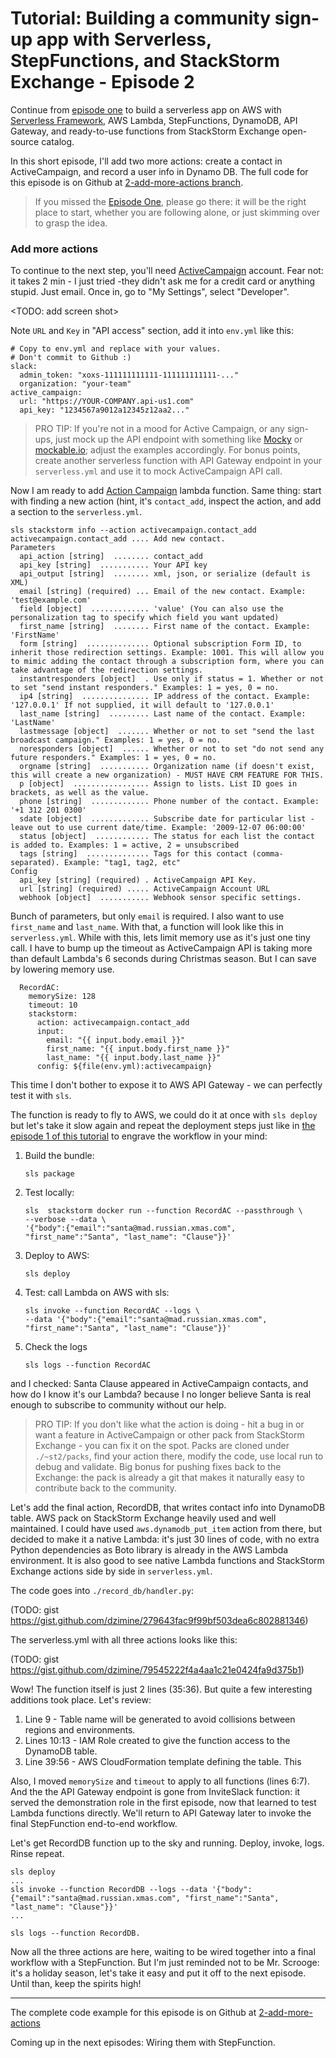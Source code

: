 # Tutorial: Building a community sign-up app with Serverless, StepFunctions, and StackStorm Exchange - Episode 2


Continue from [episode one][ep-one] to build a serverless app on AWS with [Serverless Framework][sf], AWS Lambda, StepFunctions, DynamoDB, API Gateway, and ready-to-use functions from StackStorm Exchange open-source catalog.

[sf]:(https://serverless.com/framework)

In this short episode, I'll add two more actions: create a contact in ActiveCampaign, and record a user info in Dynamo DB. The full code for this episode is on Github at [2-add-more-actions branch](https://github.com/dzimine/slack-signup-serverless-stormless/tree/DZ/2-add-more-actions).

> If you missed the [Episode One][ep-one], please go there: it will be the right place to start, whether you are following alone, or just skimming over to grasp the idea. 

[ep-one]:(https://medium.com/@dzimine/tutorial-building-a-community-on-boarding-app-with-serverless-stepfunctions-and-stackstorm-b2f7cf2cc419)

### Add more actions

To continue to the next step, you'll need [ActiveCampaign](https://www.activecampaign.com) account. Fear not: it takes 2 min - I just tried -they didn't ask me for a credit card or anything stupid. Just email. Once in, go to "My Settings", select "Developer". 

<TODO: add screen shot> 

Note `URL` and `Key` in "API access" section, add it into `env.yml` like this:

```
# Copy to env.yml and replace with your values.
# Don't commit to Github :)
slack:
  admin_token: "xoxs-111111111111-111111111111-..."
  organization: "your-team"
active_campaign:
  url: "https://YOUR-COMPANY.api-us1.com"
  api_key: "1234567a9012a12345z12aa2..."

```


> PRO TIP: If you're not in a mood for Active Campaign, or any sign-ups, just mock up the API endpoint with something like [Mocky](https://www.mocky.io/) or [mockable.io](https://www.mocky.io/); adjust the examples accordingly. For bonus points, create another serverless function with API Gateway endpoint in your `serverless.yml` and use it to mock ActiveCampaign API call. 


Now I am ready to add [Action Campaign](https://exchange.stackstorm.org/#activecampaign) lambda function. 
Same thing: start with finding a new action (hint, it's `contact_add`, inspect the action, and add a section to the `serverless.yml`. 

```
sls stackstorm info --action activecampaign.contact_add
activecampaign.contact_add .... Add new contact.
Parameters
  api_action [string]  ........ contact_add
  api_key [string]  ........... Your API key
  api_output [string]  ........ xml, json, or serialize (default is XML)
  email [string] (required) ... Email of the new contact. Example: 'test@example.com'
  field [object]  ............. 'value' (You can also use the personalization tag to specify which field you want updated)
  first_name [string]  ........ First name of the contact. Example: 'FirstName'
  form [string]  .............. Optional subscription Form ID, to inherit those redirection settings. Example: 1001. This will allow you to mimic adding the contact through a subscription form, where you can take advantage of the redirection settings.
  instantresponders [object]  . Use only if status = 1. Whether or not to set "send instant responders." Examples: 1 = yes, 0 = no.
  ip4 [string]  ............... IP address of the contact. Example: '127.0.0.1' If not supplied, it will default to '127.0.0.1'
  last_name [string]  ......... Last name of the contact. Example: 'LastName'
  lastmessage [object]  ....... Whether or not to set "send the last broadcast campaign." Examples: 1 = yes, 0 = no.
  noresponders [object]  ...... Whether or not to set "do not send any future responders." Examples: 1 = yes, 0 = no.
  orgname [string]  ........... Organization name (if doesn't exist, this will create a new organization) - MUST HAVE CRM FEATURE FOR THIS.
  p [object]  ................. Assign to lists. List ID goes in brackets, as well as the value.
  phone [string]  ............. Phone number of the contact. Example: '+1 312 201 0300'
  sdate [object]  ............. Subscribe date for particular list - leave out to use current date/time. Example: '2009-12-07 06:00:00'
  status [object]  ............ The status for each list the contact is added to. Examples: 1 = active, 2 = unsubscribed
  tags [string]  .............. Tags for this contact (comma-separated). Example: "tag1, tag2, etc"
Config
  api_key [string] (required) . ActiveCampaign API Key.
  url [string] (required) ..... ActiveCampaign Account URL
  webhook [object]  ........... Webhook sensor specific settings.
```

Bunch of parameters, but only `email` is required. I also want to use `first_name` and `last_name`. With that, a function will look like this in `serverless.yml`. While with this, lets limit memory use as it's just one tiny call. I have to bump up the timeout as ActiveCampaign API is taking more than default Lambda's 6 seconds during Christmas season. But I can save by lowering memory use.

```yaml:
  RecordAC:
    memorySize: 128
    timeout: 10
    stackstorm:
      action: activecampaign.contact_add
      input:
        email: "{{ input.body.email }}"
        first_name: "{{ input.body.first_name }}"
        last_name: "{{ input.body.last_name }}"
      config: ${file(env.yml):activecampaign}
```  


This time I don't bother to expose it to AWS API Gateway - we can perfectly test it with `sls`. 

The function is ready to fly to AWS, we could do it at once with `sls deploy` but let's take it slow again and repeat the deployment steps just like in [the episode 1 of this tutorial][ep-one] to engrave the workflow in your mind:

1. Build the bundle:

    ```
    sls package
    ```

2. Test locally: 

    ```
    sls  stackstorm docker run --function RecordAC --passthrough \
    --verbose --data \
    '{"body":{"email":"santa@mad.russian.xmas.com", "first_name":"Santa", "last_name": "Clause"}}'
    ```
    
3. Deploy to AWS: 

    ```
    sls deploy
    ```

4. Test: call Lambda on AWS with sls:

    ```
    sls invoke --function RecordAC --logs \
    --data '{"body":{"email":"santa@mad.russian.xmas.com", "first_name":"Santa", "last_name": "Clause"}}'
    ```

5. Check the logs

    ```
    sls logs --function RecordAC
    ```


and I checked: Santa Clause appeared in ActiveCampaign contacts, and how do I know it's our Lambda? because I no longer believe Santa is real enough to subscribe to community without our help.

> PRO TIP: If you don't like what the action is doing - hit a bug in or want a feature in ActiveCampaign or other pack from StackStorm Exchange - you can fix it on the spot. Packs are cloned under `./~st2/packs`, find your action there, modify the code, use local run to debug and validate. Big bonus for pushing fixes back to the Exchange: the pack is already a git that makes it naturally easy to contribute back to the community.


Let's add the final action, RecordDB, that writes contact info into DynamoDB table. AWS pack on StackStorm Exchange heavily used and well maintained. I could have used `aws.dynamodb_put_item` action from there, but decided to make it a native Lambda: it's just 30 lines of code, with no extra Python dependencies as Boto library is already in the AWS Lambda environment. It is also good to see native Lambda functions and StackStorm Exchange actions side by side in `serverless.yml`. 

The code goes into `./record_db/handler.py`:

<script src="https://gist.github.com/dzimine/279643fac9f99bf503dea6c802881346.js"></script>

(TODO: gist https://gist.github.com/dzimine/279643fac9f99bf503dea6c802881346)


The serverless.yml with all three actions looks like this:

<script src="https://gist.github.com/dzimine/79545222f4a4aa1c21e0424fa9d375b1.js"></script>


(TODO: gist https://gist.github.com/dzimine/79545222f4a4aa1c21e0424fa9d375b1)

Wow! The function itself is just 2 lines (35:36). But quite a few interesting additions took place. Let's review: 

1. Line 9 - Table name will be generated to avoid collisions between regions and environments.
2. Lines 10:13 - IAM Role created to give the function access to the DynamoDB table.
3. Line 39:56 - AWS CloudFormation template defining the table. This 


Also, I moved `memorySize` and `timeout` to apply to all functions (lines 6:7). And the the API Gateway endpoint is gone from InviteSlack function: it served the demonstration role in the first episode, now that learned to test Lambda functions directly. We'll return to API Gateway later to invoke the final StepFunction end-to-end workflow. 

Let's get RecordDB function up to the sky and running. Deploy, invoke, logs. Rinse repeat.

```
sls deploy 
...
sls invoke --function RecordDB --logs --data '{"body":{"email":"santa@mad.russian.xmas.com", "first_name":"Santa", "last_name": "Clause"}}'
...

sls logs --function RecordDB. 
```


Now all the three actions are here, waiting to be wired together into a final workflow with a StepFunction. But I'm just reminded not to be Mr. Scrooge: it's a holiday season, let's take it easy and put it off to the next episode. Until than, keep the spirits high! 

-----

The complete code example for this episode is on Github at [2-add-more-actions](https://github.com/dzimine/slack-signup-serverless-stormless/tree/DZ/2-add-more-actions)

Coming up in the next episodes: Wiring them with StepFunction.
